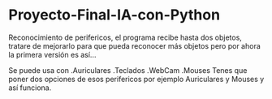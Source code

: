 # Proyecto-Final-IA-con-Python
Reconocimiento de perifericos, el programa recibe hasta dos objetos, tratare de mejorarlo para que pueda reconocer más objetos pero por ahora la primera versión es así...

Se puede usa  con .Auriculares
                  .Teclados
                  .WebCam
                  .Mouses
Tenes que poner dos opciones de esos perifericos por ejemplo Auriculares y Mouses y así funciona.

